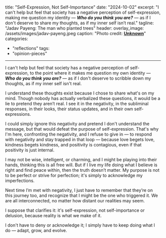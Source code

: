 title: "Self-Expression, Not Self-Importance"
date: "2024-10-02"
excerpt: "I can't help but feel that society has a negative perception of self-expression, making me question my identity — _**Who do you think you are?**_ — as if I don't deserve to share my thoughts, as if my inner self isn’t real."
tagline: "Jadav Payeng: The man who planted trees"
header:
  overlay_image: /assets/images/jadav-payeng.jpeg
  caption: "Photo credit: [**Unknown**](https://github.io/pigman1000/718818739938)"
categories:
  - "reflections"
tags: 
  - "opinion-pieces"
---

I can't help but feel that society has a negative perception of self-expression, to the point where it makes me question my own identity — _**Who do you think you are?**_ — as if I don't deserve to scribble down my thoughts, as if my inner self isn't real.

I understand these thoughts exist because I chose to share what's on my mind. Though nobody has actually verbalized these questions, it would be a lie to pretend they aren’t real. I see it in the negativity, in the subliminal responses, in their looks, their status updates, and in their own self-expressions.

I could simply ignore this negativity and pretend I don't understand the message, but that would defeat the purpose of self-expression. That's why I'm here, confronting the negativity, and I refuse to give in — to respond with negativity and stay trapped in that loop — because love begets love, kindness begets kindness, and positivity is contagious, even if that positivity is just internal.

I may not be wise, intelligent, or charming, and I might be playing into their hands, thinking this is all free will. But if I live my life doing what I believe is right and find peace within, then the truth doesn’t matter. My purpose is not to be perfect or strive for perfection; it's simply to acknowledge my imperfections.

Next time I’m met with negativity, I just have to remember that they’re on this journey too, and recognize that I might be the one who triggered it. We are all interconnected, no matter how distant our realities may seem.

I suppose that clarifies it: it's self-expression, not self-importance or delusion, because reality is what we make of it.

I don't have to deny or acknowledge it; I simply have to keep doing what I do — adapt, grow, and evolve.
